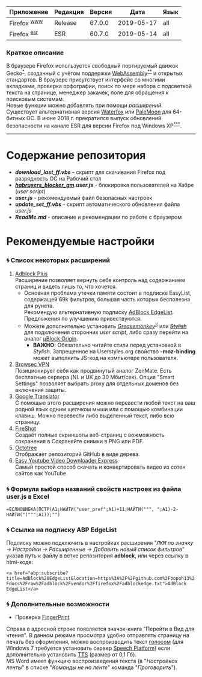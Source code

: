 [License]://creativecommons.org/licenses/by-nc-sa/4.0/deed.ru

Приложение|Редакция|Версия|Дата|Язык
---|---|---|---|---
Firefox <sup>[www]</sup>|Release|67.0.0|2019-05-17|all
Firefox <sup>[esr]</sup>|ESR|60.7.0|2019-05-14|all

[www]://www.mozilla.org/ru-ru/firefox/all/#ru "Site"
[esr]://ftp.mozilla.org/pub/firefox/releases/60.7.0esr/win32/ "Extended support"

### Краткое описание

В браузере Firefox используется свободный портируемый движок Gecko<sup>[*]</sup>, созданный с учётом поддержки 
[WebAssembly]<sup>[**]</sup> и открытых стандартов. В браузере присутствует интерфейс со многими вкладками, 
проверка орфографии, поиск по мере набора с подсветкой текста на странице, менеджер закачек, поле для 
обращения к поисковым системам.  
Новые функции можно добавлять при помощи *расширений*.  
Существует альтернативная версия [Waterfox] или [PaleMoon] для 64-битных ОС. В июне 2018 г. прекратился выпуск 
обновлений безопасности на канале ESR для версии Firefox под Windows XP<sup>[***]</sup>. 

[*]://habr.com/post/313820/ "Rust > Servo > Quantum"
[**]://habr.com/post/402173/ "wasm - низкоуровневый ЯП, выполняющийся в браузере"
[***]://habr.com/post/407239/
[WebAssembly]://habr.com/post/428347/ "RU, 2018-10-31"
[Waterfox]://www.waterfoxproject.org/ "браузер с поддержкой XUL-расширений"
[PaleMoon]://www.palemoon.org/ "браузер с поддержкой XUL-расширений"

---
# Содержание репозитория

- ***download_last_ff.vbs*** - скрипт для скачивания Firefox под разрядность ОС на Рабочий стол
- ***[habrusers_blocker_gm].user.js*** - блокировка пользователей на Хабре (*user script*)
- ***user.js*** - рекомендуемый файл безопасных настроек
- ***update_set_ff.vbs*** - скрипт автоматического обновления файла *user.js*
- ***ReadMe.md*** - описание и рекомендации по работе с браузером

[habrusers_blocker_gm]://github.com/bopoh13/docs/raw/master/vendor/firefox/habrusers_blocker_gm.user.js

# Рекомендуемые настройки

### :cyclone: Список некоторых расширений

1. [Adblock Plus]  
	Расширение позволяет вернуть себе контроль над содержанием страниц и видеть лишь то, что хочется.
	- Основная проблема утечки памяти состоит в подписке EasyList, содержащей 69k фильтров, большая часть 
		которых бесполезна для рунета.  
		Рекомендую альтернативную подписку [AdBlock EdgeList]. Предложения по улучшению привествуются.
	- Можете дополнительно установить *[Greasemonkey]*<sup>[:(]</sup> или ~~*[Stylish]*~~ для подключения сторонних *user 
		script*, либо сразу перейти на аналог [µBlock Origin].  
		- **ВАЖНО:** Обязательно читайте стили перед установкой в *Stylish*. Запрещенное 
			на Userstyles.org свойство **-moz-binding** может выполнить JS-код на компьютере 
			пользователя.
2. [Browsec VPN]  
	Позиционирует себя как продвинутый аналог ZenMate. Есть бесплатные сервера (NL и UK до 30 Мбит/сек). 
	Опция "Smart Settings" позволяет выбрать proxy для отдельных доменов без включения защиты.
3. [Google Translator]  
	С помощью этого расширения можно перевести любой текст на ваш родной язык одним щелчком мыши 
	или с помощью комбинации клавиш. Можно перевести либо выделенный текст, либо всю страницу.
4. [FireShot]  
	Создаёт полные скриншоты веб-страниц с вожможность сохранения в Сохраняйте снимки в PNG или PDF.
5. [Octotree]  
	Отображает репозиторий GitHub в виде дерева.
6. [Easy Youtube Video Downloader Express]  
	Самый простой способ скачать и конвертировать видео из сотен сайтов как YouTube.

[:(]://github.com/greasemonkey/greasemonkey/issues/2733/
[Adblock Plus]://addons.mozilla.org/firefox/addon/1865/
[AdBlock EdgeList]:#Ссылка-на-подписку-abp-edgelist "Ctrl+Shift+I"
[Browsec VPN]://addons.mozilla.org/firefox/addon/603434/
[Canvas]://geektimes.com/post/284604/#comment_9815366 "SHA-256"
[CanvasBlocker]://addons.mozilla.org/firefox/addon/534930/
[Easy Youtube Video Downloader Express]://addons.mozilla.org/firefox/addon/463677/
[FireShot]://addons.mozilla.org/firefox/addon/5648/ "Замена скриншотам Firefox"
[Google Translator]://addons.mozilla.org/firefox/addon/46308/ "2018-11-29 Гугл изменил интерфейс"
[Greasemonkey]://addons.mozilla.org/firefox/addon/748/ "Движок для запуска UserJS"
[Octotree]://addons.mozilla.org/firefox/addon/512640/
[Stylish]://github.com/The-OP/Fox/commit/370229fefefb8b724f978ae9641597ca0ad40280 "Меняет внешний вид сайтов согласно UserCSS"
[µBlock Origin]://addons.mozilla.org/firefox/addon/607454/

### :cyclone: Формула выбора названий свойств настроек из файла user.js в Excel

`=ЕСЛИОШИБКА(ПСТР(A1;НАЙТИ("user_pref";A1)+11;НАЙТИ(""", ";A1)-2-НАЙТИ("(""";A1));"")`

### :cyclone: Ссылка на подписку ABP EdgeList

Подписку можно подключить в настройках расширения "*<kbd>ЛКМ</kbd> по значку -> Настройки -> Расширенные -> 
Добавить новый список фильтров*" указав путь к файлу в ветке репозитория **adblock**, или через ссылку в html-коде:

`<a href="abp:subscribe?title=AdBlock%20EdgeList&location=https%3A%2F%2Fgithub.com%2Fbopoh13%2Fdocs%2Fraw%2Fadblock%2Fvendor%2Ffirefox%2Fadblockedge.txt">AdBlock EdgeList</a>`

### :cyclone: Дополнительные возможности

- Проверка [FingerPrint]

Справа в адресной строке появляется значок-книга "Перейти в Вид для чтения". В данном режиме просмотра 
удобно отправлять страницу на печать без оформления, можно воспроизводить текст [голосом] (для Windows 7 
требуется установить сервер [Speech Platform]) если дополнительно установить [TTS] (размер от 0,1 Гб).  
MS Word имеет функцию воспроизведения текста (в "*Настройках ленты*" в списке "*Команды не на ленте*" 
команда "*Проговорить*").

[FingerPrint]://amiunique.org "2018-12-07 https://habr.com/post/432296/#comment_19469322"
[голосом]://support.mozilla.org/ru/kb/otvet-na-forume-ustanovka-golosov-dlya-windows-10
[Speech Platform]://www.microsoft.com/en-us/download/details.aspx?id=16789
[TTS]:http://mytts.forum2x2.ru/f10-forum "Text-To-Speech движок"

# 
